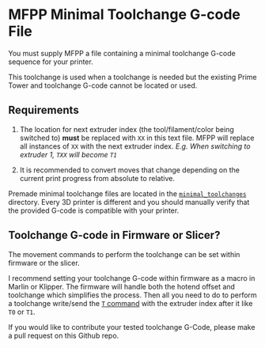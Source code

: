 # MFPP Minimal Toolchange G-code File

You must supply MFPP a file containing a minimal toolchange G-code sequence for your printer.

This toolchange is used when a toolchange is needed but the existing Prime Tower and toolchange G-code cannot be located or used.

## Requirements

1. The location for next extruder index (the tool/filament/color being switched to) **must** be replaced with `XX` in this text file. MFPP will replace all instances of `XX` with the next extruder index. *E.g. When switching to extruder 1, `TXX` will become `T1`*

2. It is recommended to convert moves that change depending on the current print progress from absolute to relative.

Premade minimal toolchange files are located in the [`minimal_toolchanges`](minimal_toolchanges/) directory. Every 3D printer is different and you should manually verify that the provided G-code is compatible with your printer.

## Toolchange G-code in Firmware or Slicer?

The movement commands to perform the toolchange can be set within firmware or the slicer.

I recommend setting your toolchange G-code within firmware as a macro in Marlin or Klipper. The firmware will handle both the hotend offset and toolchange which simplifies the process. Then all you need to do to perform a toolchange write/send the [`T` command](https://marlinfw.org/docs/gcode/T.html) with the extruder index after it like `T0` or `T1`.

If you would like to contribute your tested toolchange G-Code, please make a pull request on this Github repo.
